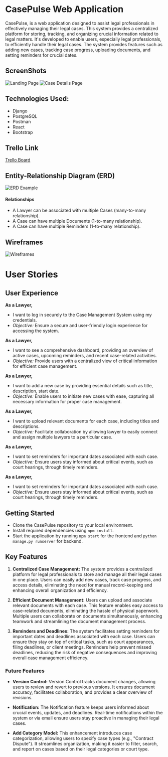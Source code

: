# CasePulse Web Application

CasePulse, is a web application designed to assist legal professionals in effectively managing their legal cases.  This system provides a centralized platform for storing, tracking, and organizing crucial information related to legal matters. It's developed to enable users, especially legal professionals, to efficiently handle their legal cases. The system provides features such as adding new cases, tracking case progress, uploading documents, and setting reminders for crucial dates.


## ScreenShots

![Landing Page](https://imgur.com/a/WiFV3pb)
![Case Details Page](https://imgur.com/a/GGYzoZ8)


## Technologies Used:
- Django
- PostgreSQL
- Postman
- React
- Bootstrap


## Trello Link
[Trello Board](https://trello.com/invite/b/dqUli0cW/ATTI85454b6de5429cc1e12b1b346d30b7915A282A39/sei7-project-4)

## Entity-Relationship Diagram (ERD)

![ERD Example](https://imgur.com/a/J0WGq94)


#### Relationships
- A Lawyer can be associated with multiple Cases (many-to-many relationship).
- A Case can have multiple Documents (1-to-many relationship).
- A Case can have multiple Reminders (1-to-many relationship).

## Wireframes

![Wireframes](https://imgur.com/a/8etEJ7D)

# User Stories

## User Experience
 **As a Lawyer,**
   - I want to log in securely to the Case Management System using my credentials.
   - *Objective:* Ensure a secure and user-friendly login experience for accessing the system.

 **As a Lawyer,**
   - I want to see a comprehensive dashboard, providing an overview of active cases, upcoming reminders, and recent case-related activities.
   - *Objective:* Provide users with a centralized view of critical information for efficient case management.

 **As a Lawyer,**
   - I want to add a new case by providing essential details such as title, description, start date.
   - *Objective:* Enable users to initiate new cases with ease, capturing all necessary information for proper case management.

 **As a Lawyer,**
   - I want to upload relevant documents for each case, including titles and descriptions.
   - *Objective:* Facilitate collaboration by allowing lawyer to easily connect and assign multiple lawyers to a particular case.

 **As a Lawyer,**
   - I want to set reminders for important dates associated with each case.
   - *Objective:* Ensure users stay informed about critical events, such as court hearings, through timely reminders.

 **As a Lawyer,**
   - I want to set reminders for important dates associated with each case.
   - *Objective:* Ensure users stay informed about critical events, such as court hearings, through timely reminders.


## Getting Started

- Clone the CasePulse repository to your local environment.
- Install required dependencies using `npm install`.
- Start the application by running `npm start` for the frontend and `python manage.py runserver` for backend.

## Key Features

1. **Centralized Case Management:** The system provides a centralized platform for legal professionals to store and manage all their legal cases in one place. Users can easily add new cases, track case progress, and access details, eliminating the need for manual record-keeping and enhancing overall organization and efficiency.

2. **Efficient Document Management:** Users can upload and associate relevant documents with each case. This feature enables easy access to case-related documents, eliminating the hassle of physical paperwork. Multiple users can collaborate on documents simultaneously, enhancing teamwork and streamlining the document management process.

3. **Reminders and Deadlines:** The system facilitates setting reminders for important dates and deadlines associated with each case. Users can ensure they stay on top of critical tasks, such as court appearances, filing deadlines, or client meetings. Reminders help prevent missed deadlines, reducing the risk of negative consequences and improving overall case management efficiency.



### Future Features

- **Version Control:** Version Control tracks document changes, allowing users to review and revert to previous versions. It ensures document accuracy, facilitates collaboration, and provides a clear overview of revisions.

- **Notification:** The Notification feature keeps users informed about crucial events, updates, and deadlines. Real-time notifications within the system or via email ensure users stay proactive in managing their legal cases.

- **Add Category Model:**  This enhancement introduces case categorization, allowing users to specify case types (e.g., "Contract Dispute"). It streamlines organization, making it easier to filter, search, and report on cases based on their legal categories or court type.

